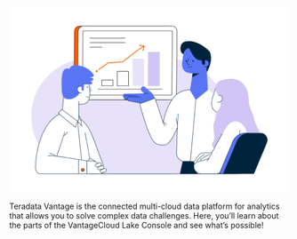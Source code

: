 ![Welcome_to_Lake](Images/llk1721946471886.png)

Teradata Vantage is the connected multi-cloud data platform for analytics that allows you to solve complex data challenges. Here, you’ll learn about the parts of the VantageCloud Lake Console and see what’s possible!


